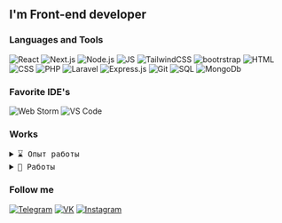 

## I'm Front-end developer

### Languages and Tools
![React](https://img.shields.io/badge/React.js-131313?style=for-the-badge&logo=react)
![Next.js](https://img.shields.io/badge/Next.js-131313?style=for-the-badge&logo=next.js)
![Node.js](https://img.shields.io/badge/Node.js-131313?style=for-the-badge&logo=node.js)
![JS](https://img.shields.io/badge/JavaScript-131313?style=for-the-badge&logo=javascript)
![TailwindCSS](https://img.shields.io/badge/Tailwind-131313?style=for-the-badge&logo=tailwindcss)
![bootrstrap](https://img.shields.io/badge/Bootstrap-131313?style=for-the-badge&logo=bootstrap)
![HTML](https://img.shields.io/badge/HTML-131313?style=for-the-badge&logo=html5)
![CSS](https://img.shields.io/badge/CSS-131313?style=for-the-badge&logo=css3)
![PHP](https://img.shields.io/badge/PHP-131313?style=for-the-badge&logo=php)
![Laravel](https://img.shields.io/badge/Laravel-131313?style=for-the-badge&logo=laravel)
![Express.js](https://img.shields.io/badge/Express.js-131313?style=for-the-badge&logo=express)
![Git](https://img.shields.io/badge/Git-131313?style=for-the-badge&logo=git)
![SQL](https://img.shields.io/badge/MySQL-131313?style=for-the-badge&logo=mysql)
![MongoDb](https://img.shields.io/badge/MongoDb-131313?style=for-the-badge&logo=mongodb)

### Favorite IDE's
![Web Storm](https://img.shields.io/badge/WEB_STORM-131313?style=for-the-badge&logo=webstorm)
![VS Code](https://img.shields.io/badge/VS_CODE-131313?style=for-the-badge&logo=visualstudiocode)

### Works

<details>
 <summary> <samp>⌛ Опыт работы</samp></summary>
 
|     =)              |          Место работы                                |         Должность             |         Время                   |
| ----------------- | ---------------------------------------- | ------------------ | ---------------------------- |
| <img src="tagmate.svg" alt="drawing" width="75"/>   | [TagMate](https://tagmate.ru) | Front-end <br>NextJS   | 06.2024 - <br>текущее время      |
</details>

<details>
 <summary> <samp>💼 Работы</samp></summary>
 <a href="https://tagmate.ru" target="_blank">TagMate</a> <br>
 <a href="https://open-shop-seven.vercel.app/" target="_blank">Cookie Store</a> <br>
  <a href="https://japan-kitchen.vercel.app/" target="_blank">Japan Kitchen</a> <br>
 <a href="https://ivan-wake.vercel.app/" target="_blank">My Portfolio</a> <br>
</details>

### Follow me

[![Telegram](https://img.shields.io/badge/Telegram-131313?style=for-the-badge&logo=telegram)](https://t.me/purplebaby15)
[![VK](https://img.shields.io/badge/Vkontakte-131313?style=for-the-badge&logo=vk)](https://vk.com/purplebaby16)
[![Instagram](https://img.shields.io/badge/Instagram-131313?style=for-the-badge&logo=instagram)](https://instagram.com/purplebaby_dev)
